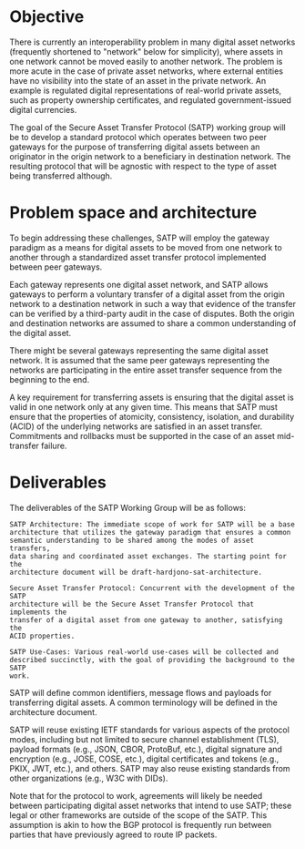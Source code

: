 # Objective

There is currently an interoperability problem in many digital asset
networks (frequently shortened to "network" below for simplicity),
where assets in one network cannot be moved easily to another
network. The problem is more acute in the case of private asset
networks, where external entities have no visibility into the state of
an asset in the private network.  An example is regulated digital
representations of real-world private assets, such as property
ownership certificates, and regulated government-issued digital
currencies.

The goal of the Secure Asset Transfer Protocol (SATP) working group
will be to develop a standard protocol which operates between two peer
gateways for the purpose of transferring digital assets between an
originator in the origin network to a beneficiary in destination
network.  The resulting protocol that will be agnostic with respect to
the type of asset being transferred although.

# Problem space and architecture

To begin addressing these challenges, SATP will employ the gateway paradigm as
a means for digital assets to be moved from one network to another through a
standardized asset transfer protocol implemented between peer gateways.

Each gateway represents one digital asset network, and SATP allows
gateways to perform a voluntary transfer of a digital asset from the
origin network to a destination network in such a way that evidence of
the transfer can be verified by a third-party audit in the case of
disputes. Both the origin and destination networks are assumed to
share a common understanding of the digital asset.

There might be several gateways representing the same digital asset
network. It is assumed that the same peer gateways representing the
networks are participating in the entire asset transfer sequence from
the beginning to the end.

A key requirement for transferring assets is ensuring that the digital asset is
valid in one network only at any given time. This means that SATP must ensure
that the properties of atomicity, consistency, isolation, and durability (ACID)
of the underlying networks are satisfied in an asset transfer. Commitments and
rollbacks must be supported in the case of an asset mid-transfer failure.

# Deliverables

The deliverables of the SATP Working Group will be as follows:

    SATP Architecture: The immediate scope of work for SATP will be a base
    architecture that utilizes the gateway paradigm that ensures a common
    semantic understanding to be shared among the modes of asset transfers,
    data sharing and coordinated asset exchanges. The starting point for the
    architecture document will be draft-hardjono-sat-architecture.

    Secure Asset Transfer Protocol: Concurrent with the development of the SATP
    architecture will be the Secure Asset Transfer Protocol that implements the
    transfer of a digital asset from one gateway to another, satisfying the
    ACID properties.

    SATP Use-Cases: Various real-world use-cases will be collected and
    described succinctly, with the goal of providing the background to the SATP
    work.

SATP will define common identifiers, message flows and payloads for
transferring digital assets. A common terminology will be defined in
the architecture document.

SATP will reuse existing IETF standards for various aspects of the protocol
modes, including but not limited to secure channel establishment (TLS), payload
formats (e.g., JSON, CBOR, ProtoBuf, etc.), digital signature and encryption
(e.g., JOSE, COSE, etc.), digital certificates and tokens (e.g., PKIX, JWT,
etc.), and others. SATP may also reuse existing standards from other
organizations (e.g., W3C with DIDs).

Note that for the protocol to work, agreements will likely be needed
between participating digital asset networks that intend to use SATP;
these legal or other frameworks are outside of the scope of the SATP.
This assumption is akin to how the BGP protocol is frequently run
between parties that have previously agreed to route IP packets.
